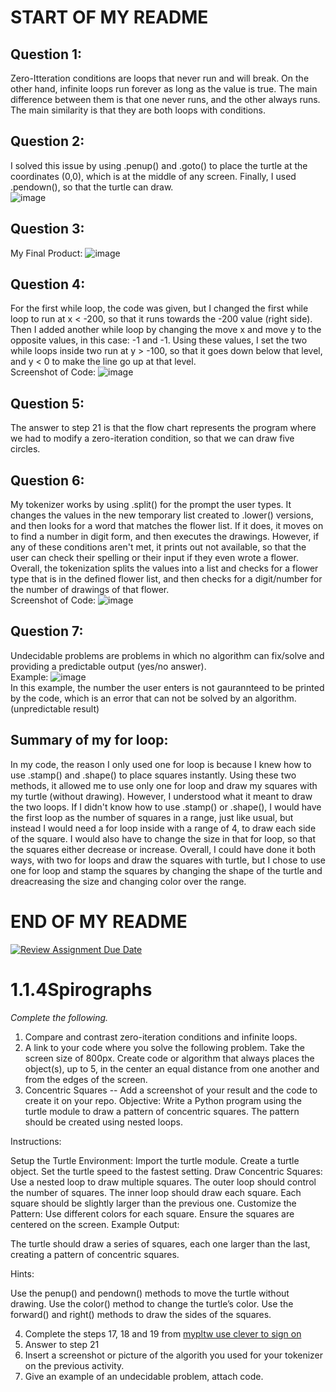 # START OF MY README
## Question 1:
Zero-Itteration conditions are loops that never run and will break. On the other hand, infinite loops run forever as long as the value is true. The main difference between them is that one never runs, and the other always runs. The main similarity is that they are both loops with conditions.
## Question 2:
I solved this issue by using .penup() and .goto() to place the turtle at the coordinates (0,0), which is at the middle of any screen. Finally, I used .pendown(), so that the turtle can draw.
<br>
![image](https://github.com/user-attachments/assets/d0730280-1339-4218-937a-4092c659d6cb)
## Question 3:
My Final Product:
![image](https://github.com/user-attachments/assets/3063d4c3-1562-4f25-8b35-29622daef5f7)
## Question 4:
For the first while loop, the code was given, but I changed the first while loop to run at x < -200, so that it runs towards the -200 value (right side). Then I added another while loop by changing the move x and move y to the opposite values, in this case: -1 and -1. Using these values, I set the two while loops inside two run at y > -100, so that it goes down below that level, and y < 0 to make the line go up at that level.
<br>
Screenshot of Code:
![image](https://github.com/user-attachments/assets/34fd9b25-bced-453a-b483-8f0225e3f120)
## Question 5:
The answer to step 21 is that the flow chart represents the program where we had to modify a zero-iteration condition, so that we can draw five circles.
## Question 6:
My tokenizer works by using .split() for the prompt the user types. It changes the values in the new temporary list created to .lower() versions, and then looks for a word that matches the flower list. If it does, it moves on to find a number in digit form, and then executes the drawings. However, if any of these conditions aren't met, it prints out not available, so that the user can check their spelling or their input if they even wrote a flower. Overall, the tokenization splits the values into a list and checks for a flower type that is in the defined flower list, and then checks for a digit/number for the number of drawings of that flower.
<br>
Screenshot of Code:
![image](https://github.com/user-attachments/assets/321651fa-0ccc-427a-bc55-bc72b437d7e8)
## Question 7:
Undecidable problems are problems in which no algorithm can fix/solve and providing a predictable output (yes/no answer).
<br>
Example:
![image](https://github.com/user-attachments/assets/b0bde0c7-6bc1-48c3-b315-fe2a042b4e0b)
<br>
In this example, the number the user enters is not gaurannteed to be printed by the code, which is an error that can not be solved by an algorithm. (unpredictable result)
## Summary of my for loop:
In my code, the reason I only used one for loop is because I knew how to use .stamp() and .shape() to place squares instantly. Using these two methods, it allowed me to use only one for loop and draw my squares with my turtle (without drawing). However, I understood what it meant to draw the two loops. If I didn't know how to use .stamp() or .shape(), I would have the first loop as the number of squares in a range, just like usual, but instead I would need a for loop inside with a range of 4, to draw each side of the square. I would also have to change the size in that for loop, so that the squares either decrease or increase. Overall, I could have done it both ways, with two for loops and draw the squares with turtle, but I chose to use one for loop and stamp the squares by changing the shape of the turtle and dreacreasing the size and changing color over the range.
# END OF MY README

[![Review Assignment Due Date](https://classroom.github.com/assets/deadline-readme-button-22041afd0340ce965d47ae6ef1cefeee28c7c493a6346c4f15d667ab976d596c.svg)](https://classroom.github.com/a/SkD24yV8)
# 1.1.4Spirographs

*Complete the following.*

1. Compare and contrast zero-iteration conditions and infinite loops.
2. A link to your code where you solve the following problem. Take the screen size of 800px. Create code or algorithm that always places the object(s), up to 5, in the center an equal distance from one another and from the edges of the screen.
3. Concentric Squares -- Add a screenshot of your result and the code to create it on your repo.
Objective: Write a Python program using the turtle module to draw a pattern of concentric squares. The pattern should be created using nested loops.

Instructions:

Setup the Turtle Environment:
Import the turtle module.
Create a turtle object.
Set the turtle speed to the fastest setting.
Draw Concentric Squares:
Use a nested loop to draw multiple squares.
The outer loop should control the number of squares.
The inner loop should draw each square.
Each square should be slightly larger than the previous one.
Customize the Pattern:
Use different colors for each square.
Ensure the squares are centered on the screen.
Example Output:

The turtle should draw a series of squares, each one larger than the last, creating a pattern of concentric squares.

Hints:

Use the penup() and pendown() methods to move the turtle without drawing.
Use the color() method to change the turtle’s color.
Use the forward() and right() methods to draw the sides of the squares.


4. Complete the steps 17, 18 and 19 from [mypltw use clever to sign on](https://pltw.read.inkling.com/a/b/5310c007377c46e28d745961310f0c2e/p/728c751a6c4145bea0ea83c5058fb9f9#44b0003a2ee14fcc9865e7bb5faec747)
5. Answer to step 21
6. Insert a screenshot or picture of the algorith you used for your tokenizer on the previous activity.
7. Give an example of an undecidable problem, attach code.
